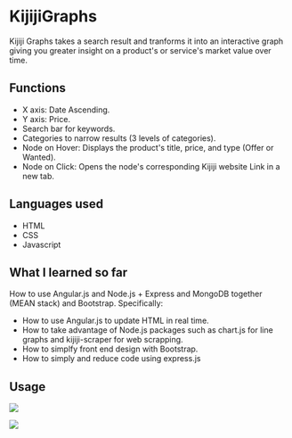 # KijijiGraphs


Kijiji Graphs takes a search result and tranforms it into an interactive graph giving you greater insight on a product's or service's market value over time.


## Functions
- X axis: Date Ascending.
- Y axis: Price.
- Search bar for keywords.
- Categories to narrow results (3 levels of categories).
- Node on Hover: Displays the product's title, price, and type (Offer or Wanted).
- Node on Click: Opens the node's corresponding Kijiji website Link in a new tab.

## Languages used
- HTML
- CSS
- Javascript

## What I learned so far
How to use Angular.js and Node.js + Express and MongoDB together (MEAN stack) and Bootstrap.
Specifically: 
- How to use Angular.js to update HTML in real time.
- How to take advantage of Node.js packages such as chart.js for line graphs and kijiji-scraper for web scrapping.
- How to simplfy front end design with Bootstrap.
- How to simply and reduce code using express.js

## Usage
![](categories.gif)

![](click.gif)


